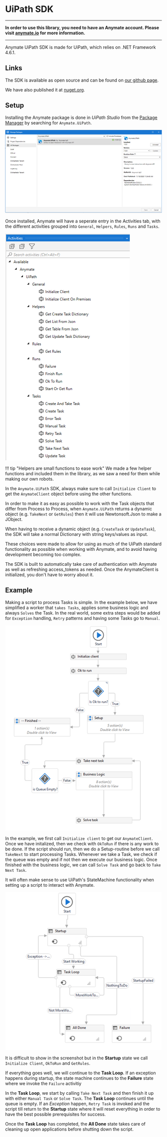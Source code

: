 # UiPath SDK

---

**In order to use this library, you need to have an Anymate account. Please visit [anymate.io](https://www.anymate.io) for more information.**

---

Anymate UiPath SDK is made for UiPath, which relies on .NET Framework 4.6.1. 

## Links
The SDK is available as open source and can be found on [our github page][githublink]. 

We have also published it at [nuget.org][nugetlink]. 


## Setup

Installing the Anymate package is done in *UiPath Studio* from the [Package Manager][uipath_managingpackages] by searching for 
`Anymate.UiPath`.

![Package Manager][packagemanager]

Once installed, Anymate will have a seperate entry in the Activities tab, with the different activities grouped into `General`, `Helpers`, `Rules`, `Runs` and `Tasks`.

![Activities tab][activitiestab]

!!! tip "Helpers are small functions to ease work"
    We made a few helper functions and included them in the library, as we saw a need for them while making our own robots.

In the `Anymate.UiPath` SDK, always make sure to call `Initialize Client` to get the `AnymateClient` object before using the other functions. 

In order to make it as easy as possible to work with the Task objects that differ from Process to Process, when `Anymate.UiPath` returns a dynamic object (e.g. `TakeNext` or `GetRules`) then it will use Newtonsoft.Json to make a JObject.

When having to receive a dynamic object (e.g. `CreateTask` or `UpdateTask`), the SDK will take a normal Dictionary with string keys/values as input. 

These choices were made to allow for using as much of the UiPath standard functionality as possible when working with Anymate, and to avoid having development becoming too complex.

The SDK is built to automatically take care of authentication with Anymate as well as refreshing access_tokens as needed. Once the AnymateClient is initialized, you don't have to worry about it.

## Example 
Making a script to process Tasks is simple. In the example below, we have simplified a worker that `takes Tasks`, applies some business logic and always `Solves` the Task. In the real world, some extra steps would be added for `Exception` handling, `Retry` patterns and having some Tasks go to `Manual`.

![Example][example]

In the example, we first call `Initialize client` to get our `AnymateClient`. Once we have initalized, then we check with `OkToRun` if there is any work to be done. If the script should run, then we do a Setup-routine before we call `TakeNext` to start processing Tasks. Whenever we take a Task, we check if the queue was empty and if not then we execute our business logic. Once finished with the business logic, we can call `Solve Task` and go back to `Take Next Task`.

It will often make sense to use UiPath's StateMachine functionality when setting up a script to interact with Anymate.

![example2][statemachine_example]

It is difficult to show in the screenshot but in the **Startup** state we call `Initialize Client`, `OkToRun` and `GetRules`. 

If everything goes well, we will continue to the **Task Loop**. If an exception happens during startup, the state machine continues to the **Failure** state where we invoke the `Failure` activitiy

In the **Task Loop**, we start by calling `Take Next Task` and then finish it up with either `Manual Task` or `Solve Task`. The **Task Loop** continues until the queue is empty. If an *Exception* happen, `Retry Task` is invoked and the script till return to the **Startup** state where it will reset everything in order to have the best possible prerequisites for success.

Once the **Task Loop** has completed, the **All Done** state takes care of cleaning up open applications before shutting down the script.


[githublink]: https://github.com/anymate/AnymateUiPathSDK/
[nugetlink]: https://www.nuget.org/packages/Anymate.UiPath/
[c#generics]: https://docs.microsoft.com/en-us/dotnet/csharp/programming-guide/generics/generic-type-parameters
[uipath_managingpackages]: https://docs.uipath.com/studio/docs/managing-activities-packages#managing-packages
[activitiestab]: /readme_assets/img/activities_anymate.png
[example]: /readme_assets/img/example3.png
[statemachine_example]: /readme_assets/img/example_statemachine.png
[packagemanager]: /readme_assets/img/package_manager.png
